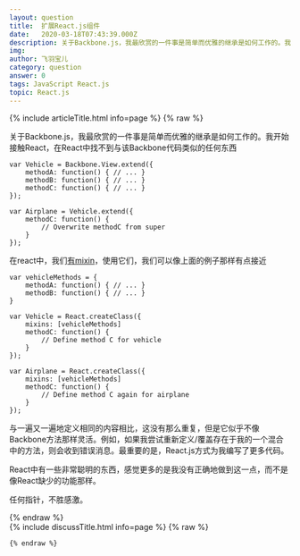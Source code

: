 ```yaml
---
layout: question
title:  扩展React.js组件
date:   2020-03-18T07:43:39.000Z
description: 关于Backbone.js，我最欣赏的一件事是简单而优雅的继承是如何工作的。我开始接触React，在React中找不到与该Backbone代码类似的任何东...
img: 
author: 飞羽宝儿
category: question
answer: 0
tags: JavaScript React.js
topic: React.js
---
```

<div class="article-root">
  <div class="article">
    {% include articleTitle.html info=page %}
    {% raw %}
    <div class="article-content"><p><font style="vertical-align: inherit;"><font style="vertical-align: inherit;">关于Backbone.js，我最欣赏的一件事是简单而优雅的继承是如何工作的。</font><font style="vertical-align: inherit;">我开始接触React，在React中找不到与该Backbone代码类似的任何东西</font></font></p>

<pre><code>var Vehicle = Backbone.View.extend({<font></font>
    methodA: function() { // ... }<font></font>
    methodB: function() { // ... }<font></font>
    methodC: function() { // ... }<font></font>
});<font></font>
<font></font>
var Airplane = Vehicle.extend({<font></font>
    methodC: function() {<font></font>
        // Overwrite methodC from super<font></font>
    }<font></font>
});<font></font>
</code></pre>

<p><font style="vertical-align: inherit;"><font style="vertical-align: inherit;">在react中，我们</font></font><a href="http://facebook.github.io/react/docs/reusable-components.html#mixins"><font style="vertical-align: inherit;"><font style="vertical-align: inherit;">有mixin</font></font></a><font style="vertical-align: inherit;"><font style="vertical-align: inherit;">，使用它们，我们可以像上面的例子那样有点接近</font></font></p>

<pre><code>var vehicleMethods = {<font></font>
    methodA: function() { // ... }<font></font>
    methodB: function() { // ... }<font></font>
}<font></font>
<font></font>
var Vehicle = React.createClass({<font></font>
    mixins: [vehicleMethods]<font></font>
    methodC: function() { <font></font>
        // Define method C for vehicle<font></font>
    }<font></font>
});<font></font>
<font></font>
var Airplane = React.createClass({<font></font>
    mixins: [vehicleMethods]<font></font>
    methodC: function() {<font></font>
        // Define method C again for airplane<font></font>
    }<font></font>
});<font></font>
</code></pre>

<p><font style="vertical-align: inherit;"><font style="vertical-align: inherit;">与一遍又一遍地定义相同的内容相比，这没有那么重复，但是它似乎不像Backbone方法那样灵活。</font><font style="vertical-align: inherit;">例如，如果我尝试重新定义/覆盖存在于我的一个混合中的方法，则会收到错误消息。</font><font style="vertical-align: inherit;">最重要的是，React.js方式为我编写了更多代码。</font></font></p>

<p><font style="vertical-align: inherit;"><font style="vertical-align: inherit;">React中有一些非常聪明的东西，感觉更多的是我没有正确地做到这一点，而不是像React缺少的功能那样。</font></font></p>

<p><font style="vertical-align: inherit;"><font style="vertical-align: inherit;">任何指针，不胜感激。</font></font></p></div>
    {% endraw %}
  </div>

  <div class="discuss-wrapper">
    {% include discussTitle.html info=page %}
    {% raw %}
    
    {% endraw %}
  </div>
<div>
